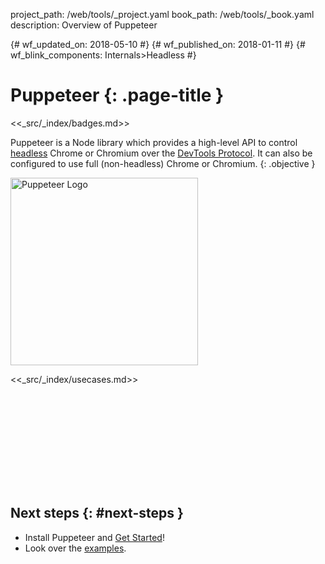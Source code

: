 project_path: /web/tools/_project.yaml book_path: /web/tools/_book.yaml description: Overview of Puppeteer

{# wf_updated_on: 2018-05-10 #} {# wf_published_on: 2018-01-11 #} {# wf_blink_components: Internals>Headless #}

# Puppeteer {: .page-title }

<<_src/_index/badges.md>> 

<style>
.pptr-logo {
  height: 300px;
  width: auto;
}
</style>

 

Puppeteer is a Node library which provides a high-level API to control [headless](/web/updates/2017/04/headless-chrome) Chrome or Chromium over the [DevTools Protocol](https://chromedevtools.github.io/devtools-protocol/). It can also be configured to use full (non-headless) Chrome or Chromium. {: .objective }

<img src="/web/tools/images/puppeteer.png"
     class="pptr-logo attempt-right" alt="Puppeteer Logo" />

<<_src/_index/usecases.md>>

<div class="video-wrapper-full-width">
  <iframe class="devsite-embedded-youtube-video" data-video-id="lhZOFUY1weo"
          data-autohide="1" data-showinfo="0" frameborder="0" allowfullscreen>
  </iframe>
</div>

## Next steps {: #next-steps }

* Install Puppeteer and [Get Started](./get-started)!
* Look over the [examples](./examples).